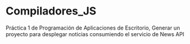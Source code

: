 # Compiladores_JS
Práctica 1 de Programación de Aplicaciones de Escritorio, Generar un proyecto para desplegar noticias consumiendo el servicio de News API
